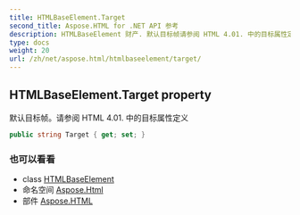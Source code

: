 ```yaml
---
title: HTMLBaseElement.Target
second_title: Aspose.HTML for .NET API 参考
description: HTMLBaseElement 财产. 默认目标帧请参阅 HTML 4.01. 中的目标属性定义
type: docs
weight: 20
url: /zh/net/aspose.html/htmlbaseelement/target/
---
```

## HTMLBaseElement.Target property

默认目标帧。请参阅 HTML 4.01. 中的目标属性定义

```csharp
public string Target { get; set; }
```

### 也可以看看

* class [HTMLBaseElement](../)
* 命名空间 [Aspose.Html](../../htmlbaseelement/)
* 部件 [Aspose.HTML](../../../)


